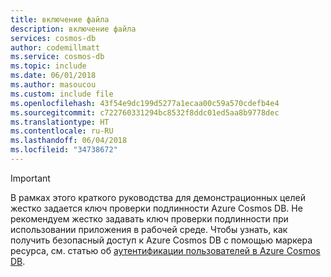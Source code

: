 ```yaml
---
title: включение файла
description: включение файла
services: cosmos-db
author: codemillmatt
ms.service: cosmos-db
ms.topic: include
ms.date: 06/01/2018
ms.author: masoucou
ms.custom: include file
ms.openlocfilehash: 43f54e9dc199d5277a1ecaa00c59a570cdefb4e4
ms.sourcegitcommit: c722760331294bc8532f8ddc01ed5aa8b9778dec
ms.translationtype: HT
ms.contentlocale: ru-RU
ms.lasthandoff: 06/04/2018
ms.locfileid: "34738672"
---
```

> [!IMPORTANT]
> В рамках этого краткого руководства для демонстрационных целей жестко задается ключ проверки подлинности Azure Cosmos DB. Не рекомендуем жестко задавать ключ проверки подлинности при использовании приложения в рабочей среде. Чтобы узнать, как получить безопасный доступ к Azure Cosmos DB с помощью маркера ресурса, см. статью об [аутентификации пользователей в Azure Cosmos DB](https://docs.microsoft.com/xamarin/xamarin-forms/data-cloud/cosmosdb/authentication).